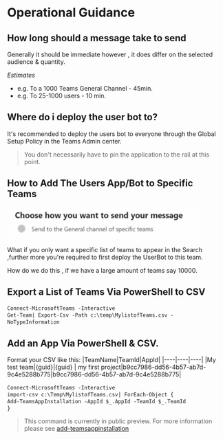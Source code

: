 # Operational Guidance

## How long should a message take to send

Generally it should be immediate however , it does differ on the selected audience & quantity.

*Estimates*

* e.g. To a 1000 Teams General Channel - 45min.
* e.g. To 25-1000 users - 10 min.

## Where do i deploy the user bot to?

It's recommended to deploy the users bot to everyone through the Global Setup Policy in the Teams Admin center.

>You don't necessarily have to pin the application to the rail at this point.

## How to Add The Users App/Bot to Specific Teams

![Send Message to General Channel](images/DeployToSpecificTeamsImage1.PNG)

What if you only want a specific list of teams to appear in the Search ,further more you're required to first deploy the UserBot to this team.

How do we do this , if we have a large amount of teams say 10000.

## Export a List of Teams Via PowerShell to CSV

```
Connect-MicrosoftTeams -Interactive
Get-Team| Export-Csv -Path c:\temp\MylistofTeams.csv -NoTypeInformation
```

## Add an App Via PowerShell & CSV.

Format your CSV like this:
|TeamName|TeamId|AppId|
|----|----|----|
|My test team|{guid}|{guid}
| my first project|b9cc7986-dd56-4b57-ab7d-9c4e5288b775|b9cc7986-dd56-4b57-ab7d-9c4e5288b775|

```
Connect-MicrosoftTeams -Interactive
import-csv c:\Temp\MylistofTeams.csv| ForEach-Object {
Add-TeamsAppInstallation -AppId $_.AppId -TeamId $_.TeamId
}
```

>This command is currently in public preview. For more information please see [add-teamsappinstallation](https://docs.microsoft.com/en-us/powershell/module/teams/add-teamsappinstallation?view=teams-ps#examples)